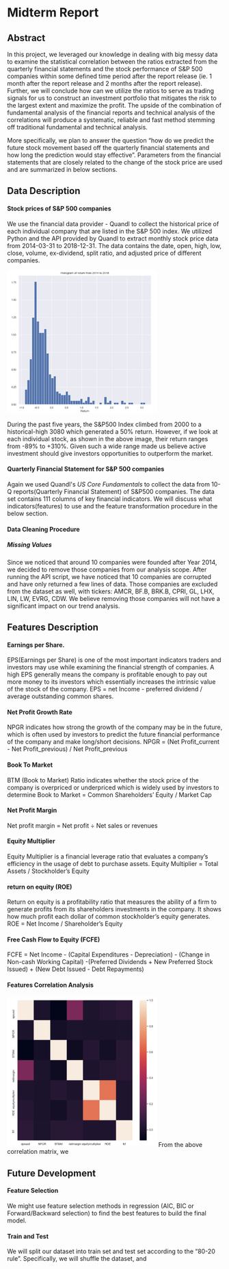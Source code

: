 # Midterm Report
## Abstract
In this project, we leveraged our knowledge in dealing with big messy data to examine the statistical correlation between the ratios extracted from the quarterly financial statements and the stock performance of S&P 500 companies within some defined time period after the report release (ie. 1 month after the report release and 2 months after the report release). Further, we will conclude how can we utilize the ratios to serve as trading signals for us to construct an investment portfolio that mitigates the risk to the largest extent and maximize the profit. The upside of the combination of fundamental analysis of the financial reports and technical analysis of the correlations will produce a systematic, reliable and fast method stemming off traditional fundamental and technical analysis.

More specifically, we plan to answer the question “how do we predict the future stock movement based off the quarterly financial statements and how long the prediction would stay effective”. Parameters from the financial statements that are closely related to the change of the stock price are used and are summarized in below sections.

## Data Description
#### Stock prices of S&P 500 companies
We use the financial data provider - Quandl to collect the historical price of each individual company that are listed in the S&P 500 index. We utilized Python and the API provided by Quandl to extract monthly stock price data from 2014-03-31 to 2018-12-31. The data contains the date, open, high, low, close, volume, ex-dividend, split ratio, and adjusted price of different companies. 

<img src= "https://github.com/RyChen-Cornell/ORIE4741-Group-Project/blob/master/stock%20return%20histogram.png" width = "350">

During the past five years, the S&P500 Index climbed from 2000 to a historical-high 3080 which generated a 50% return. However, if we look at each individual stock, as shown in the above image, their return ranges from -89% to +310%. Given such a wide range made us believe active investment should give investors opportunities to outperform the market.

#### Quarterly Financial Statement for S&P 500 companies
Again we used Quandl's *US Core Fundamentals* to collect the data from 10-Q reports(Quarterly Financial Statement) of S&P500 companies.
The data set contains 111 columns of key financial indicators. We will discuss what indicators(features) to use and the feature transformation procedure in the below section.
#### Data Cleaning Procedure
##### Missing Values
Since we noticed that around 10 companies were founded after Year 2014, we decided to remove those companies from our analysis scope. After running the API script, we have noticed that 10 companies are corrupted and have only returned a few lines of data. Those companies are excluded from the dataset as well, with tickers: AMCR, BF.B, BRK.B, CPRI, GL, LHX, LIN, LW, EVRG, CDW. We believe removing those companies will not have a significant impact on our trend analysis. 

## Features Description
#### Earnings per Share.
EPS(Earnings per Share) is one of the most important indicators traders and investors may use while examining the financial strength of companies. A high EPS generally means the company is profitable enough to pay out more money to its investors which essentially increases the intrinsic value of the stock of the company. 
EPS = net Income - preferred dividend / average outstanding common shares.
#### Net Profit Growth Rate
NPGR indicates how strong the growth of the company may be in the future, which is often used by investors to predict the future financial performance of the company and make long/short decisions.
NPGR = (Net Profit_current - Net Profit_previous) / Net Profit_previous 
#### Book To Market
BTM (Book to Market) Ratio indicates whether the stock price of the company is overpriced or underpriced which is widely used by investors to determine 
Book to Market = Common Shareholders’ Equity / Market Cap
#### Net Profit Margin
Net profit margin = Net profit ÷ Net sales or revenues
#### Equity Multiplier
Equity Multiplier is a financial leverage ratio that evaluates a company’s efficiency in the usage of debt to purchase assets. 
Equity Multiplier = Total Assets / Stockholder’s Equity
#### return on equity (ROE)
Return on equity is a profitability ratio that measures the ability of a firm to generate profits from its shareholders investments in the company. It shows how much profit each dollar of common stockholder’s equity generates. 
ROE = Net Income / Shareholder’s Equity
#### Free Cash Flow to Equity (FCFE)
FCFE = Net Income - (Capital Expenditures - Depreciation) - (Change in Non-cash Working Capital) -(Preferred Dividends + New Preferred Stock Issued) + (New Debt Issued - Debt Repayments)

#### Features Correlation Analysis
<img src= "https://github.com/RyChen-Cornell/ORIE4741-Group-Project/blob/master/features%20correlation.png" width="350">
From the above correlation matrix, we 

## Future Development
#### Feature Selection
We might use feature selection methods in regression (AIC, BIC or Forward/Backward selection) to find the best features to build the final model.

#### Train and Test
We will split our dataset into train set and test set according to the “80-20 rule”. Specifically, we will shuffle the dataset, and 
